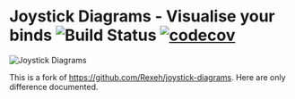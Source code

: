 # Joystick Diagrams - Visualise your binds ![Build Status](https://travis-ci.com/Bahamada/joystick-diagrams.svg?branch=main) [![codecov](https://codecov.io/gh/Bahamada/joystick-diagrams/branch/main/graph/badge.svg)](https://codecov.io/gh/Rexeh/joystick-diagrams)

![Joystick Diagrams](https://s3-eu-west-1.amazonaws.com/joystick-diagram.com/Joystick-Diagram-info.png#2)

This is a fork of https://github.com/Rexeh/joystick-diagrams. Here are only difference documented.
